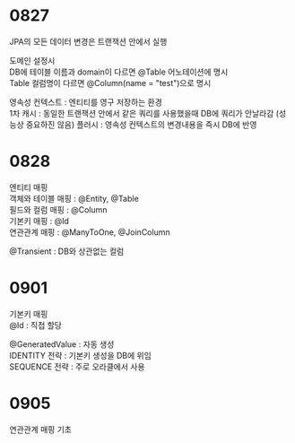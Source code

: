 # 0827

JPA의 모든 데이터 변경은 트랜잭션 안에서 실행<br>

도메인 설정시<br>
DB에 테이블 이름과 domain이 다르면 @Table 어노테이션에 명시<br>
Table 컬럼명이 다르면 @Column(name = "test")으로 명시

영속성 컨텍스트 : 엔티티를 영구 저장하는 환경<br>
1차 캐시 : 동일한 트랜잭션 안에서 같은 쿼리를 사용했을때 DB에 쿼리가 안날라감 (성능상 중요하진 않음)
플러시 : 영속성 컨텍스트의 변경내용을 즉시 DB에 반영<br>

# 0828
엔티티 매핑<br>
객체와 테이블 매핑 : @Entity, @Table<br>
필드와 컬럼 매핑 : @Column<br>
기본키 매핑 : @Id<br>
연관관계 매핑 : @ManyToOne, @JoinColumn<br>

@Transient : DB와 상관없는 컬럼

# 0901
기본키 매핑<br>
@Id : 직접 할당<br>

@GeneratedValue : 자동 생성<br>
IDENTITY 전략 : 기본키 생성을 DB에 위임<br>
SEQUENCE 전략 : 주로 오라클에서 사용

# 0905
연관관계 매핑 기초
